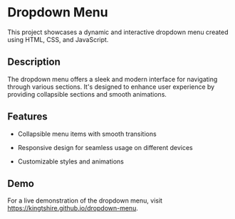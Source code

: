 # Dropdown Menu

This project showcases a dynamic and interactive dropdown menu created using HTML, CSS, and JavaScript.

## Description

The dropdown menu offers a sleek and modern interface for navigating through various sections. It's designed to enhance user experience by providing collapsible sections and smooth animations.

## Features

- Collapsible menu items with smooth transitions

- Responsive design for seamless usage on different devices

- Customizable styles and animations


## Demo

For a live demonstration of the dropdown menu, visit https://kingtshire.github.io/dropdown-menu.

